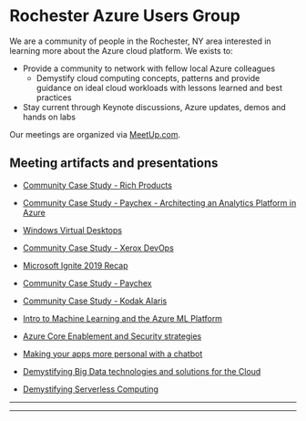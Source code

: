 # Rochester Azure Users Group
We are a community of people in the Rochester, NY area interested in learning more about the Azure cloud platform. 
We exists to:

- Provide a community to network with fellow local Azure colleagues
    - Demystify cloud computing concepts, patterns and provide guidance on ideal cloud workloads with lessons learned and best practices
- Stay current through Keynote discussions, Azure updates, demos and hands on labs

Our meetings are organized via [MeetUp.com](http://www.rocazure.com). 

## Meeting artifacts and presentations

- [Community Case Study - Rich Products](./2020-06%20Community%20Case%20Study%20-%20Rich%20Products)

- [Community Case Study - Paychex - Architecting an Analytics Platform in Azure](2020-05%20Community%20Case%20Study%20Paychex%20-%20Architecting%20an%20Analytics%20Platform%20in%20Azure)

- [Windows Virtual Desktops](./2020-04%20Windows%20Virtual%20Desktops)

- [Community Case Study - Xerox DevOps](./2020-02%20Community%20Case%20Study%20-%20Xerox%20DevOps)

- [Microsoft Ignite 2019 Recap](./2019-1%20Microsoft%20Ignite%20Recap)

- [Community Case Study - Paychex](./2019-08%20Community%20Case%20Study%20-%20Paychex/)

- [Community Case Study - Kodak Alaris](./2019-05%20Community%20Case%20Study%20-%20Kodak%20Alaris/)

- [Intro to Machine Learning and the Azure ML Platform](./2019-04%20Intro%20to%20Machine%20Learning/)

- [Azure Core Enablement and Security strategies](./2019-02%20Azure%20Core%20Enablement/)

- [Making your apps more personal with a chatbot](./2018-10%20Chatbots/)

- [Demystifying Big Data technologies and solutions for the Cloud](./2018-05%20Demystifying%20Big%20Data/)

- [Demystifying Serverless Computing](./2018-04%20Demystifying%20Serverless%20Computing/)

---
---

